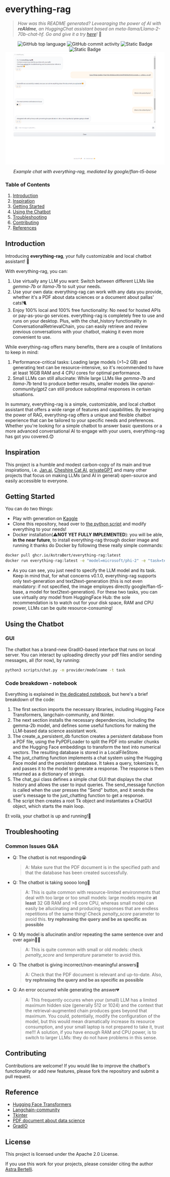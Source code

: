 # everything-rag

>_How was this README generated? Levearaging the power of AI with **reAIdme**, an HuggingChat assistant based on meta-llama/Llama-2-70b-chat-hf._
_Go and give it a try [here](https://hf.co/chat/assistant/660d9a4f590a7924eed02a32)!_ 🤖

<div align="center">
    <img src="https://img.shields.io/github/languages/top/AstraBert/everything-rag" alt="GitHub top language">
   <img src="https://img.shields.io/github/commit-activity/t/AstraBert/everything-rag" alt="GitHub commit activity">
   <img src="https://img.shields.io/badge/everything_rag-partially stable-orange" alt="Static Badge">
   <img src="https://img.shields.io/badge/Release-v0.1.0-blue" alt="Static Badge">
   <div>
        <a href="https://astrabert.github.io/everything-rag/"><img src="./data/example_chat.png" alt="Example chat" align="center"></a>
        <p><i>Example chat with everything-rag, mediated by google/flan-t5-base</i></p>
   </div>
</div>


### Table of Contents

1. [Introduction](#introduction)
2. [Inspiration](#inspiration)
2. [Getting Started](#getting-started)
3. [Using the Chatbot](#using-the-chatbot)
4. [Troubleshooting](#troubleshooting)
5. [Contributing](#contributing)
6. [References](#reference)

## Introduction

Introducing **everything-rag**, your fully customizable and local chatbot assistant! 🤖

With everything-rag, you can:

1. Use virtually any LLM you want: Switch between different LLMs like _gemma-7b_ or _llama-7b_ to suit your needs.
2. Use your own data: everything-rag can work with any data you provide, whether it's a PDF about data sciences or a document about pallas' cats!🐈
3. Enjoy 100% local and 100% free functionality: No need for hosted APIs or pay-as-you-go services. everything-rag is completely free to use and runs on your desktop. Plus, with the chat_history functionality in ConversationalRetrievalChain, you can easily retrieve and review previous conversations with your chatbot, making it even more convenient to use.

While everything-rag offers many benefits, there are a couple of limitations to keep in mind:

1. Performance-critical tasks: Loading large models (>1~2 GB) and generating text can be resource-intensive, so it's recommended to have at least 16GB RAM and 4 CPU cores for optimal performance.
2. Small LLMs can still allucinate: While large LLMs like _gemma-7b_ and _llama-7b_ tend to produce better results, smaller models like _openai-community/gpt2_ can still produce suboptimal responses in certain situations.

In summary, everything-rag is a simple, customizable, and local chatbot assistant that offers a wide range of features and capabilities. By leveraging the power of RAG, everything-rag offers a unique and flexible chatbot experience that can be tailored to your specific needs and preferences. Whether you're looking for a simple chatbot to answer basic questions or a more advanced conversational AI to engage with your users, everything-rag has got you covered.😊

## Inspiration

This project is a humble and modest carbon-copy of its main and true inspirations, i.e. [Jan.ai](https://jan.ai/), [Cheshire Cat AI](https://cheshirecat.ai/), [privateGPT](https://privategpt.io/) and many other projects that focus on making LLMs (and AI in general) open-source and easily accessible to everyone. 

## Getting Started

You can do two things:

- Play with generation on [Kaggle](https://www.kaggle.com/code/astrabertelli/gemma-for-datasciences)
- Clone this repository, head over to [the python script](./scripts/gemma_for_datasciences.py) and modify everything to your needs!
- Docker installation(⚠️**NOT YET FULLY IMPLEMENTED**): you will be able, **in the near future**, to install everything-rag through docker image and running it thanks do Docker by following these really simple commands:

```bash
docker pull ghcr.io/AstraBert/everything-rag:latest
docker run everything-rag:latest -e "model=microsoft/phi-2" -e "task=text-generation"
```
- As you can see, you just need to specify the LLM model and its task. Keep in mind that, for what concerns v0.1.0, everything-rag supports only text-generation and text2text-generation (this is not even mandatory: if not specified, the image employes directly google/flan-t5-base, a model for text2text-generation). For these two tasks, you can use virtually *any* model from HuggingFace Hub: the sole recommendation is to watch out for your disk space, RAM and CPU power, LLMs can be quite resource-consuming!

## Using the Chatbot

### GUI

The chatbot has a brand-new GradIO-based interface that runs on local server. You can interact by uploading directly your pdf files and/or sending messages, all (for now), by running:

```bash
python3 scripts/chat.py -m provider/modelname -t task
```

### Code breakdown - notebook

Everything is explained in [the dedicated notebook](./scripts/gemma-for-datasciences.ipynb), but here's a brief breakdown of the code:

1. The first section imports the necessary libraries, including Hugging Face Transformers, langchain-community, and tkinter.
2. The next section installs the necessary dependencies, including the gemma-2b model, and defines some useful functions for making the LLM-based data science assistant work.
3. The create_a_persistent_db function creates a persistent database from a PDF file, using the PyPDFLoader to split the PDF into smaller chunks and the Hugging Face embeddings to transform the text into numerical vectors. The resulting database is stored in a LocalFileStore.
4. The just_chatting function implements a chat system using the Hugging Face model and the persistent database. It takes a query, tokenizes it, and passes it to the model to generate a response. The response is then returned as a dictionary of strings.
5. The chat_gui class defines a simple chat GUI that displays the chat history and allows the user to input queries. The send_message function is called when the user presses the "Send" button, and it sends the user's message to the just_chatting function to get a response.
6. The script then creates a root Tk object and instantiates a ChatGUI object, which starts the main loop.

Et voilà, your chatbot is up and running!🦿

## Troubleshooting

### Common Issues Q&A

* Q: The chatbot is not responding😭
    > A: Make sure that the PDF document is in the specified path and that the database has been created successfully. 
* Q: The chatbot is taking soooo long🫠
    > A: This is quite common with resource-limited environments that deal with too large or too small models: large models require **at least** 32 GB RAM and >8 core CPU, whereas small model can easily be allucinating and producing responses that are endless repetitions of the same thing! Check *penalty_score* parameter to avoid this. **try rephrasing the query and be as specific as possible**
* Q: My model is allucinatin and/or repeating the same sentence over and over again😵‍💫
    > A: This is quite common with small or old models: check *penalty_score* and *temperature* parameter to avoid this. 
* Q: The chatbot is giving incorrect/non-meaningful answers🤥
    >A: Check that the PDF document is relevant and up-to-date. Also, **try rephrasing the query and be as specific as possible**
* Q: An error occurred while generating the answer💔
    >A: This frequently occures when your (small) LLM has a limited maximum hidden size (generally 512 or 1024) and the context that the retrieval-augmented chain produces goes beyond that maximum. You could, potentially, modify the configuration of the model, but this would mean dramatically increase its resource consumption, and your small laptop is not prepared to take it, trust me!!! A solution, if you have enough RAM and CPU power, is to switch to larger LLMs: they do not have problems in this sense.

## Contributing


Contributions are welcome! If you would like to improve the chatbot's functionality or add new features, please fork the repository and submit a pull request.

## Reference


* [Hugging Face Transformers](https://github.com/huggingface/transformers)
* [Langchain-community](https://github.com/langchain-community/langchain-community)
* [Tkinter](https://docs.python.org/3/library/tkinter.html)
* [PDF document about data science](https://www.kaggle.com/datasets/astrabertelli/what-is-datascience-docs)
* [GradIO](https://www.gradio.app/)

## License

This project is licensed under the Apache 2.0 License.

If you use this work for your projects, please consider citing the author [Astra Bertelli](http://astrabert.vercel.app).
